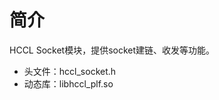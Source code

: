 # 简介<a name="ZH-CN_TOPIC_0000001994627172"></a>

HCCL Socket模块，提供socket建链、收发等功能。

-   头文件：hccl\_socket.h
-   动态库：libhccl\_plf.so

